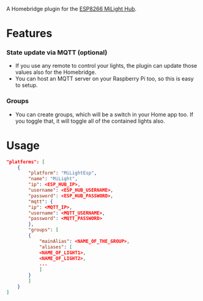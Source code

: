 A Homebridge plugin for the [ESP8266 MiLight Hub](https://github.com/sidoh/esp8266_milight_hub).

# Features

### State update via MQTT (optional)
 - If you use any remote to control your lights, the plugin can update those values also for the Homebridge.
 - You can host an MQTT server on your Raspberry Pi too, so this is easy to setup.
### Groups
 - You can create groups, which will be a switch in your Home app too. If you toggle that, it will toggle all of the contained lights also.

# Usage

```json
"platforms": [
	{
	    "platform": "MiLightEsp",
	    "name": "MiLight",
	    "ip": <ESP_HUB_IP>,
	    "username": <ESP_HUB_USERNAME>,
	    "password": <ESP_HUB_PASSWORD>,
	    "mqtt": {
		"ip": <MQTT_IP>,
		"username": <MQTT_USERNAME>,
		"password": <MQTT_PASSWORD>
	    },
	    "groups": [
		{
		    "mainAlias": <NAME_OF_THE_GROUP>,
		    "aliases": [
			<NAME_OF_LIGHT1>,
			<NAME_OF_LIGHT2>,
			...
		    ]
		}
	    ]
	}
]
```
